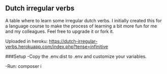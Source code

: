 Dutch irregular verbs
-----------------------------
A table where to learn some irregular dutch verbs. I initially created this for a language course to make the process of learning a bit more fun 
for me and my colleagues. Feel free to upgrade it or fork it. 

Uploaded in heroku:
https://dutch-irregular-verbs.herokuapp.com/index.php?tense=infinitive

###Setup
-Copy the .env.dist to .env and customize your variables.

-Run: composer i